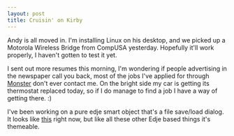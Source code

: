 ```yaml
--- 
layout: post
title: Cruisin' on Kirby
---
```

<p>Andy is all moved in. I'm installing Linux on his desktop, and we picked up a Motorola Wireless Bridge from CompUSA yesterday.  Hopefully it'll work properly, I haven't gotten to test it yet.</p>
<p>I sent out more resumes this morning, I'm wondering if people advertising in the newspaper call you back, most of the jobs I've applied for through <a href="http://www.monster.com">Monster</a> don't ever contact me.  On the bright side my car is getting its thermostat replaced today, so if I do manage to find a job I have a way of getting there. :)</p>
<p>I've been working on a pure edje smart object that's a file save/load dialog.  It looks like <a href="/images/esmart_fd.png">this</a> right now, but like all these other Edje based things it's themeable.</p>
